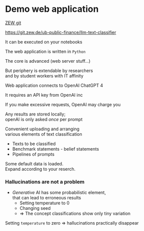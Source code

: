 # Demo web application


<a href='https://git.zew.de/ub-public-finance/llm-text-classifier' >ZEW git</a>

https://git.zew.de/ub-public-finance/llm-text-classifier

It can be executed on your notebooks

The web application is written in `Python`

The core is advanced (web server stuff...)

But periphery is extendable by researchers <br> and by student workers with IT affinity

<!--pagebreak-->

Web application connects to OpenAI ChatGPT 4

It requires an API key from OpenAI inc

If you make excessive requests, OpenAI may charge you

Any results are stored locally; <br> 
openAI is only asked _once_ per prompt

<!--pagebreak-->

Convenient uploading and arranging  <br> various elements of text classification

* Texts to be classified
* Benchmark statements - belief statements 
* Pipelines of prompts

Some default data is loaded. <br>
Expand according to your reserch.


### Hallucinations are not a problem

* _Generative_ AI has some probabilistic element,  
  that can lead to erroneous results
    * Setting temperature to 0
    * Changing seed
    * => The concept classifications show only tiny variation

Setting `temperature` to zero => hallucinations practically disappear
